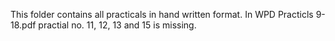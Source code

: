 This folder contains all practicals in hand written format.
In WPD Practicls 9-18.pdf practial no. 11, 12, 13 and 15 is missing.
